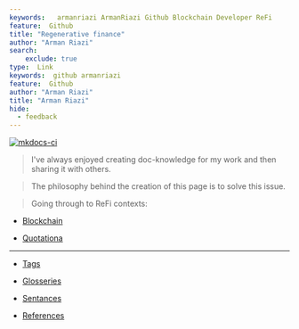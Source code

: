```yaml
---
keywords:   armanriazi ArmanRiazi Github Blockchain Developer ReFi
feature:  Github 
title: "Regenerative finance"
author: "Arman Riazi"
search:
    exclude: true
type:  Link
keywords:  github armanriazi
feature:  Github
author: "Arman Riazi"
title: "Arman Riazi"
hide:
  - feedback
---
```


[![mkdocs-ci](https://github.com/armanriazi/refi.github.io/actions/workflows/ci.yml/badge.svg?branch=master)](https://github.com/armanriazi/armanriazi.github.io/actions/workflows/ci.yml)

>  I've always enjoyed creating doc-knowledge for my work and then sharing it with others. 

>  The philosophy behind the creation of this page is to solve this issue.

> Going through to ReFi contexts:

- [Blockchain](blockchain.md)

- [Quotationa](quotation.md)

---

- [Tags](tag.md)

- [Glosseries](glossery.md)

- [Sentances](word.md)

- [References](reference.md)




